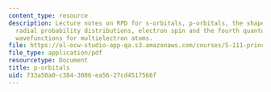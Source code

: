 ```yaml
---
content_type: resource
description: Lecture notes on RPD for s-orbitals, p-orbitals, the shape of p-orbitals,
  radial probability distributions, electron spin and the fourth quantum number, and
  wavefunctions for multielectron atoms.
file: https://ol-ocw-studio-app-qa.s3.amazonaws.com/courses/5-111-principles-of-chemical-science-fall-2008/733a50a0c3843086ea5627cd4517566f_lecnotes07.pdf
file_type: application/pdf
resourcetype: Document
title: p-orbitals
uid: 733a50a0-c384-3086-ea56-27cd4517566f
---
```

